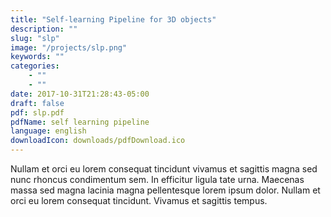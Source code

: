 ```yaml
---
title: "Self-learning Pipeline for 3D objects"
description: ""
slug: "slp"
image: "/projects/slp.png"
keywords: ""
categories: 
    - ""
    - ""
date: 2017-10-31T21:28:43-05:00
draft: false
pdf: slp.pdf
pdfName: self learning pipeline
language: english
downloadIcon: downloads/pdfDownload.ico
---
```


Nullam et orci eu lorem consequat tincidunt vivamus et sagittis magna sed nunc rhoncus condimentum sem. In efficitur ligula tate urna. Maecenas massa sed magna lacinia magna pellentesque lorem ipsum dolor. Nullam et orci eu lorem consequat tincidunt. Vivamus et sagittis tempus.
